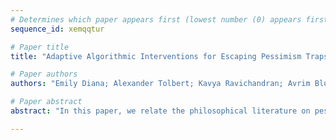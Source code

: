 ```yaml
--- 
# Determines which paper appears first (lowest number (0) appears first)
sequence_id: xemqqtur

# Paper title 
title: "Adaptive Algorithmic Interventions for Escaping Pessimism Traps in Dynamic Sequential Decisions"

# Paper authors 
authors: "Emily Diana; Alexander Tolbert; Kavya Ravichandran; Avrim Blum"

# Paper abstract 
abstract: "In this paper, we relate the philosophical literature on pessimism traps to information cascades, a formal model derived from the economics and mathematics literature. A pessimism trap is a social pattern in which individuals in a community, in situations of uncertainty, begin to copy the sub-optimal actions of others, despite their individual beliefs. This maps nicely onto the concept of an information cascade, which involves a sequence of agents making a decision between two alternatives, with a private signal of the superior alternative and a public history of others' actions. Key results from the economics literature show that information cascades occur with probability one in many contexts, and depending on the strength of the signal, populations can fall into the incorrect cascade very easily and quickly. Once formed, in the absence of external perturbation, a cascade cannot be broken -- therefore, we derive an intervention that can be used to nudge a population from an incorrect to a correct cascade and, importantly, maintain the cascade once the subsidy is discontinued. We study this both theoretically and empirically."

--- 
```

